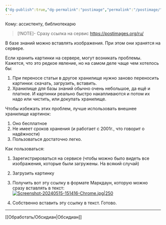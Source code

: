 ```yaml
---
{"dg-publish":true,"dg-permalink":"postimage","permalink":"/postimage/"}
---
```



Кому: ассистенту, библиотекарю

> [!NOTE]- Сразу ссылка на сервис
> https://postimages.org/ru/



В базе знаний можно вставлять изображения. При этом они хранятся на сервере. 

Если хранить картинки на сервере, могут возникать проблемы. Кажется, что это редкое явление, но на самом деле чаще чем хотелось бы:
1. При переносе статьи в другое хранилище нужно заново переносить картинки: скачать, загрузить, вставить. 
2. Хранилище для базы знаний обычно очень небольшое, да ещё и платное. И картинки реально быстро накапливаются и потом их надо или чистить, или докупать хранилище. 

Чтобы избежать этих проблем, лучше использовать внешнее хранилище картинок:
1. Оно бесплатное
2. Не имеет сроков хранения (и работает с 2001г., что говорит о надёжности)
3. Пользоваться достаточно легко.

Как пользоваться: 
1. Зарегистрироваться на сервисе (чтобы можно было видеть все изображения, которые были загружены. На всякий случай) 
2. Загрузить картинку
3. Получить вот эту ссылку в формате Маркдаун, которую можно сразу вставлять в текст:
[![Screenshot-20240515-151416-Chrome.jpg|250](https://i.postimg.cc/NfrkwbKZ/Screenshot-20240515-151416-Chrome.jpg)](https://postimg.cc/Xp4Cffcg)

4. Собственно вставить эту ссылку в текст. Готово. 

---





[[Обработать/Обсидиан\|Обсидиан]]